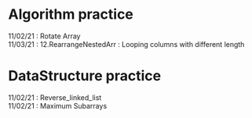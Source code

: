 # Algorithm practice 
11/02/21 : Rotate Array<br>
11/03/21 : 12.RearrangeNestedArr : Looping columns with different length 
# DataStructure practice
11/02/21 : Reverse_linked_list<br>
11/02/21 : Maximum Subarrays<br>
